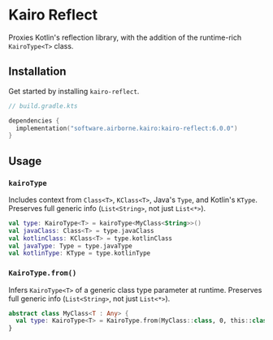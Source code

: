 # Kairo Reflect

Proxies Kotlin's reflection library,
with the addition of the runtime-rich `KairoType<T>` class.

## Installation

Get started by installing `kairo-reflect`.

```kotlin
// build.gradle.kts

dependencies {
  implementation("software.airborne.kairo:kairo-reflect:6.0.0")
}
```

## Usage

### `kairoType`

Includes context from `Class<T>`, `KClass<T>`, Java's `Type`, and Kotlin's `KType`.
Preserves full generic info (`List<String>`, not just `List<*>`).

```kotlin
val type: KairoType<T> = kairoType<MyClass<String>>()
val javaClass: Class<T> = type.javaClass
val kotlinClass: KClass<T> = type.kotlinClass
val javaType: Type = type.javaType
val kotlinType: KType = type.kotlinType
```

### `KairoType.from()`

Infers `KairoType<T>` of a generic class type parameter at runtime.
Preserves full generic info (`List<String>`, not just `List<*>`).

```kotlin
abstract class MyClass<T : Any> {
  val type: KairoType<T> = KairoType.from(MyClass::class, 0, this::class)
}
```
